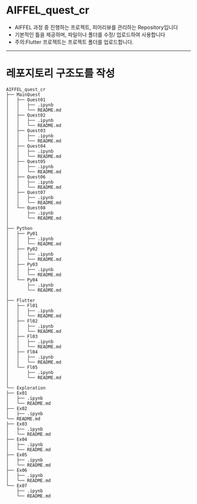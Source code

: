 # AIFFEL_quest_cr

- AIFFEL 과정 중 진행하는 프로젝트, 피어리뷰를 관리하는 Repository입니다
- 기본적인 틀을 제공하며, 파일이나 폴더를 수정/ 업로드하여 사용합니다
- 주의:Flutter 프로젝트는 프로젝트 폴더를 업로드합니다.
---  
# 레포지토리 구조도를 작성

    AIFFEL_quest_cr  
    ├── MainQuest  
    │   ├── Quest01  
    │   │   ├── .ipynb  
    │   │   └── README.md  
    │   ├── Quest02  
    │   │   ├── .ipynb  
    │   │   └── README.md  
    │   ├── Quest03  
    │   │   ├── .ipynb  
    │   │   └── README.md  
    │   ├── Quest04  
    │   │   ├── .ipynb  
    │   │   └── README.md  
    │   ├── Quest05  
    │   │   ├── .ipynb  
    │   │   └── README.md  
    │   ├── Quest06  
    │   │   ├── .ipynb  
    │   │   └── README.md  
    │   ├── Quest07  
    │   │   ├── .ipynb  
    │   │   └── README.md  
    │   └── Quest08  
    │       ├── .ipynb  
    │       └── README.md  
    │  
    ├── Python  
    │   ├── Py01  
    │   │   ├── .ipynb  
    │   │   └── README.md  
    │   ├── Py02  
    │   │   ├── .ipynb  
    │   │   └── README.md  
    │   ├── Py03  
    │   │   ├── .ipynb  
    │   │   └── README.md  
    │   └── Py04  
    │       ├── .ipynb  
    │       └── README.md  
    │
    ├── Flutter
    │   ├── Fl01  
    │   │   ├── .ipynb  
    │   │   └── README.md  
    │   ├── Fl02  
    │   │   ├── .ipynb  
    │   │   └── README.md  
    │   ├── Fl03  
    │   │   ├── .ipynb  
    │   │   └── README.md  
    │   ├── Fl04  
    │   │   ├── .ipynb  
    │   │   └── README.md  
    │   └── Fl05 
    │       ├── .ipynb  
    │       └── README.md  
    │
    └── Exploration  
    ├── Ex01  
    │   ├── .ipynb  
    │   └── README.md  
    ├── Ex02  
    │   ├── .ipynb  
    └── README.md  
    ├── Ex03  
    │   ├── .ipynb  
    │   └── README.md  
    ├── Ex04  
    │   ├── .ipynb  
    │   └── README.md  
    ├── Ex05  
    │   ├── .ipynb  
    │   └── README.md  
    ├── Ex06  
    │   ├── .ipynb  
    │   └── README.md          
    └── Ex07  
        ├── .ipynb  
        └── README.md  

        

